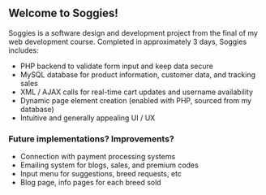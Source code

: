 ## Welcome to Soggies!
Soggies is a software design and development project from the final of my web development course. Completed in approximately 3 days, Soggies includes:
- PHP backend to validate form input and keep data secure
- MySQL database for product information, customer data, and tracking sales
- XML / AJAX calls for real-time cart updates and username availability
- Dynamic page element creation (enabled with PHP, sourced from my database)
- Intuitive and generally appealing UI / UX

### Future implementations? Improvements?
- Connection with payment processing systems
- Emailing system for blogs, sales, and premium codes
- Input menu for suggestions, breed requests, etc
- Blog page, info pages for each breed sold
